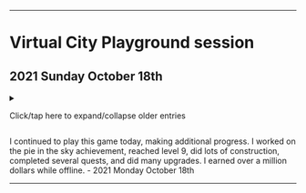 
***

# Virtual City Playground session

## 2021 Sunday October 18th

<details><summary><p>Click/tap here to expand/collapse older entries</p></summary>

I started playing this game again today when browsing through games last night. I had nostalgia for it from my 2015 sessions, and I plan to continue playing the game until I can recreate progress, and possible then some. - 2021 Sunday October 17th

</details>

I continued to play this game today, making additional progress. I worked on the pie in the sky achievement, reached level 9, did lots of construction, completed several quests, and did many upgrades. I earned over a million dollars while offline. - 2021 Monday October 18th

***
